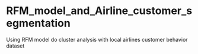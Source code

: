 # RFM_model_and_Airline_customer_segmentation
Using RFM model do cluster analysis with local airlines customer behavior dataset
